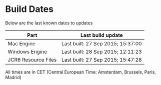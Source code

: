 # Build Dates

Below are the last known dates to updates

Part | Last build update
-----|-----
Mac Engine | Last built: 27 Sep 2015; 15:37:00
Windows Engine | Last built: 28 Sep 2015; 12:11:23
JCR6 Resource Files | Last built: 27 Sep 2015; 15:47:28
All times are in CET (Central European Time: Amsterdam, Brussels, Paris, Madrid)



